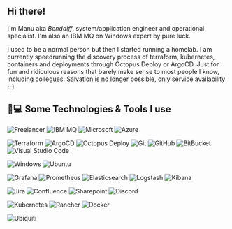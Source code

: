## Hi there!</a>

I´m Manu aka *Bendalff*, system/application engineer and operational specialist. I'm also an IBM MQ on Windows expert by pure luck.

I used to be a normal person but then I started running a homelab. I am currently speedrunning the discovery process of terraform, kubernetes, containers and deployments through Octopus Deploy or ArgoCD. Just for fun and ridiculous reasons that barely make sense to most people I know, including collegues. Salvation is no longer possible, only service availability ;-) 


## 🚀💻 Some Technologies & Tools I use

  ![Freelancer](https://img.shields.io/badge/Freelancer-blue?style=flat-square&logo=Freelancer&logoColor=ffffff&labelColor=grey&logoWidth=20)
  ![IBM MQ](https://img.shields.io/badge/MQ-blue?style=flat-square&logo=IBM&logoColor=ffffff&labelColor=grey&logoWidth=20)
  ![Microsoft](https://img.shields.io/badge/Microsoft-blue?style=flat-square&logo=microsoft&logoColor=ffffff&labelColor=grey&logoWidth=20)
  ![Azure](https://img.shields.io/badge/azure-blue?style=flat-square&logo=microsoftazure&logoColor=ffffff&labelColor=grey&logoWidth=20)
    
  ![Terraform](https://img.shields.io/badge/terraform-blue?style=flat-square&logo=terraform&logoColor=ffffff&labelColor=grey&logoWidth=20)
  ![ArgoCD](https://img.shields.io/badge/-ArgoCD-blue?style=flat-square&logo=argo&logoColor=ffffff&labelColor=grey&logoWidth=20)
  ![Octopus Deploy](https://img.shields.io/badge/octopus%20deploy-blue?style=flat-square&logo=octopusdeploy&logoColor=ffffff&labelColor=grey&logoWidth=20)
  ![Git](https://img.shields.io/badge/-Git-blue?style=flat-square&logo=git&logoColor=ffffff&labelColor=grey&logoWidth=20)
  ![GitHub](https://img.shields.io/badge/-GitHub-blue?style=flat-square&logo=github&logoColor=ffffff&labelColor=grey&logoWidth=20)
  ![BitBucket](https://img.shields.io/badge/-BitBucket-blue?style=flat-square&logo=bitbucket&logoColor=ffffff&labelColor=grey&logoWidth=20)
  ![Visual Studio Code](https://img.shields.io/badge/Visual%20Studio%20Code-blue?style=flat-square&logo=visual-studio-code&logoColor=ffffff&labelColor=grey&logoWidth=20)
  
  ![Windows](https://img.shields.io/badge/Windows-blue?style=flat-square&logo=windows&logoColor=ffffff&labelColor=grey&logoWidth=20)
  ![Ubuntu](https://img.shields.io/badge/Ubuntu-blue?style=flat-square&logo=ubuntu&logoColor=ffffff&labelColor=grey&logoWidth=20)
  
  ![Grafana](https://img.shields.io/badge/Grafana-blue?style=flat-square&logo=grafana&logoColor=ffffff&labelColor=grey&logoWidth=20)
  ![Prometheus](https://img.shields.io/badge/Prometheus-blue?style=flat-square&logo=Prometheus&logoColor=ffffff&labelColor=grey&logoWidth=20)
  ![Elasticsearch](https://img.shields.io/badge/Elasticsearch-blue?style=flat-square&logo=elasticsearch&logoColor=ffffff&labelColor=grey&logoWidth=20)
  ![Logstash](https://img.shields.io/badge/Logstash-blue?style=flat-square&logo=logstash&logoColor=ffffff&labelColor=grey&logoWidth=20)
  ![Kibana](https://img.shields.io/badge/Kibana-blue?style=flat-square&logo=kibana&logoColor=ffffff&labelColor=grey&logoWidth=20)

  ![Jira](https://img.shields.io/badge/jira-blue?style=flat-square&logo=jira&logoColor=ffffff&labelColor=grey&logoWidth=20)
  ![Confluence](https://img.shields.io/badge/confluence-blue?style=flat-square&logo=confluence&logoColor=ffffff&labelColor=grey&logoWidth=20)
  ![Sharepoint](https://img.shields.io/badge/Microsoft-SharePoint-blue?style=flat-square&logo=microsoftsharepoint&logoColor=ffffff&labelColor=grey&logoWidth=20)
  ![Discord](https://img.shields.io/badge/Discord-blue?style=flat-square&logo=discord&logoColor=ffffff&labelColor=grey&logoWidth=20)
  
  ![Kubernetes](https://img.shields.io/badge/kubernetes-blue?style=flat-square&logo=kubernetes&logoColor=ffffff&labelColor=grey&logoWidth=20)
  ![Rancher](https://img.shields.io/badge/rancher-blue?style=flat-square&logo=rancher&logoColor=ffffff&labelColor=grey&logoWidth=20)
  ![Docker](https://img.shields.io/badge/docker-blue?style=flat-square&logo=docker&logoColor=ffffff&labelColor=grey&logoWidth=20)
  
  ![Ubiquiti](https://img.shields.io/badge/Ubiquiti-blue?style=flat-square&logo=Ubiquiti&logoColor=ffffff&labelColor=grey&logoWidth=20)

<!-- sources 
https://github.com/simple-icons/simple-icons/blob/develop/slugs.md
-->
